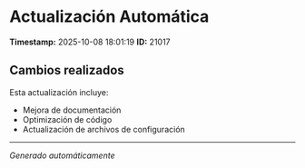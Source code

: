# Actualización Automática

**Timestamp:** 2025-10-08 18:01:19
**ID:** 21017

## Cambios realizados

Esta actualización incluye:
- Mejora de documentación
- Optimización de código
- Actualización de archivos de configuración

---
*Generado automáticamente*
